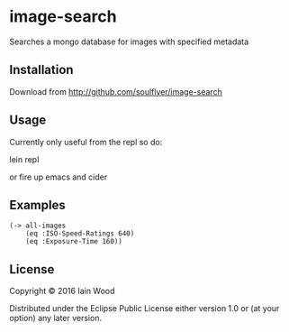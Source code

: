 # image-search

Searches a mongo database for images with specified metadata

## Installation

Download from http://github.com/soulflyer/image-search

## Usage

Currently only useful from the repl so do:

lein repl

or fire up emacs and cider

## Examples

    (-> all-images
        (eq :ISO-Speed-Ratings 640)
        (eq :Exposure-Time 160))
        
## License

Copyright © 2016 Iain Wood

Distributed under the Eclipse Public License either version 1.0 or (at
your option) any later version.
